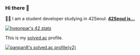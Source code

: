 ### Hi there 👋

 👨‍🎓 I am a student developer studying in 42Seoul. **[42Seoul is...](https://whitepaper.innovationacademy.kr/)**  

[![hyeonpar's 42 stats](https://badge42.herokuapp.com/api/stats/hyeonpar?privacyEmail=false)](https://github.com/JaeSeoKim/badge42)

This is my [solved.ac](https://solved.ac/) profile.  
<!-- [![panpan8's solved.ac profile(mini)](http://mazassumnida.wtf/api/mini/generate_badge?boj=panpan8)](https://solved.ac/panpan8) -->
[![panpan8's solved.ac profile(v2)](http://mazassumnida.wtf/api/v2/generate_badge?boj=panpan8)](https://solved.ac/panpan8)  

<!--
**c2lv/c2lv** is a ✨ _special_ ✨ repository because its `README.md` (this file) appears on your GitHub profile.

Here are some ideas to get you started:

- 🔭 I’m currently working on ...
- 🌱 I’m currently learning ...
- 👯 I’m looking to collaborate on ...
- 🤔 I’m looking for help with ...
- 💬 Ask me about ...
- 📫 How to reach me: ...
- 😄 Pronouns: ...
- ⚡ Fun fact: ...
-->

